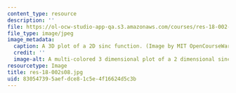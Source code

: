 ```yaml
---
content_type: resource
description: ''
file: https://ol-ocw-studio-app-qa.s3.amazonaws.com/courses/res-18-002-introduction-to-matlab-spring-2008/830547395aefdce81c5e4f16624d5c3b_res-18-002s08.jpg
file_type: image/jpeg
image_metadata:
  caption: A 3D plot of a 2D sinc function. (Image by MIT OpenCourseWare.)
  credit: ''
  image-alt: A multi-colored 3 dimensional plot of a 2 dimensional sinc function.
resourcetype: Image
title: res-18-002s08.jpg
uid: 83054739-5aef-dce8-1c5e-4f16624d5c3b
---
```

